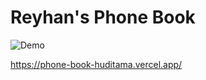 # Reyhan's Phone Book
![Demo](https://media2.giphy.com/media/v1.Y2lkPTc5MGI3NjExOXgwcW5wejM5cGh4ZnFyMDZodmZiYmY5dHVjMmllcGl0dWcwNzF6aSZlcD12MV9pbnRlcm5hbF9naWZfYnlfaWQmY3Q9Zw/sMZHGBl2ykxm9KBRVF/giphy.gif)

https://phone-book-huditama.vercel.app/
